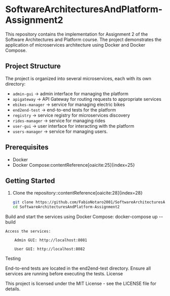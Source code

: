 # SoftwareArchitecturesAndPlatform-Assignment2

This repository contains the implementation for Assignment 2 of the Software Architectures and Platform course. The project demonstrates the application of microservices architecture using Docker and Docker Compose.

## Project Structure

The project is organized into several microservices, each with its own directory:

- `admin-gui` -> admin interface for managing the platform
- `apigateway` -> API Gateway for routing requests to appropriate services
- `ebikes-manager` -> service for managing electric bikes
- `end2end-test` -> end-to-end tests for the platform
- `registry` -> service registry for microservices discovery
- `rides-manager` -> service for managing rides
- `user-gui` -> user interface for interacting with the platform
- `users-manager` -> service for managing users.

## Prerequisites

- Docker
- Docker Compose:contentReference[oaicite:25]{index=25}

## Getting Started

1. Clone the repository:​:contentReference[oaicite:28]{index=28}

   ```bash
   git clone https://github.com/FabioNotaro2001/SoftwareArchitecturesAndPlatform-Assignment2.git
   cd SoftwareArchitecturesAndPlatform-Assignment2

Build and start the services using Docker Compose:
docker-compose up --build

    Access the services:

        Admin GUI: http://localhost:8081

        User GUI: http://localhost:8082

Testing

End-to-end tests are located in the end2end-test directory. Ensure all services are running before executing the tests.
License

This project is licensed under the MIT License - see the LICENSE file for details.
